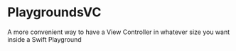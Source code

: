# PlaygroundsVC
A more convenient way to have a View Controller in whatever size you want inside a Swift Playground
